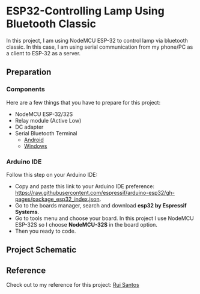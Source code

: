 # ESP32-Controlling Lamp Using Bluetooth Classic
In this project, I am using NodeMCU ESP-32 to control lamp via bluetooth classic. In this case, I am using serial communication from my phone/PC as a client to ESP-32 as a server.

## Preparation
### Components
Here are a few things that you have to prepare for this project:
* NodeMCU ESP-32/32S
* Relay module (Active Low)
* DC adapter
* Serial Bluetooth Terminal
  * [Android](https://play.google.com/store/apps/details?id=de.kai_morich.serial_bluetooth_terminal&hl=en&gl=US)
  * [Windows](https://www.microsoft.com/en-us/p/bluetooth-serial-terminal/9wzdncrdfst8?activetab=pivot:overviewtab)

### Arduino IDE
Follow this step on your Arduino IDE:
* Copy and paste this link to your Arduino IDE preference: https://raw.githubusercontent.com/espressif/arduino-esp32/gh-pages/package_esp32_index.json.
* Go to the boards manager, search and download **esp32 by Espressif Systems**.
* Go to tools menu and choose your board. In this project I use NodeMCU ESP-32S so I choose **NodeMCU-32S** in the board option.
* Then you ready to code.

## Project Schematic


## Reference
Check out to my reference for this project:
[Rui Santos](https://www.youtube.com/watch?v=RStncO3zb8g)
